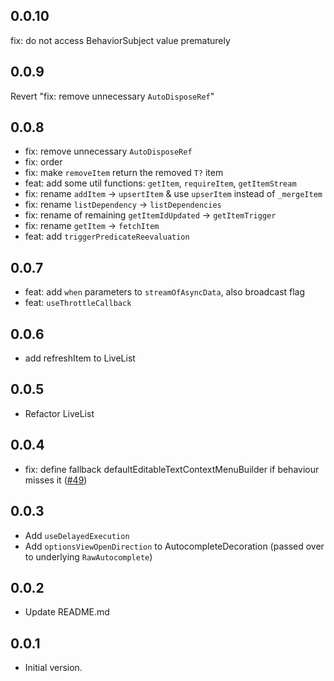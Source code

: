 ## 0.0.10

fix: do not access BehaviorSubject value prematurely

## 0.0.9

Revert "fix: remove unnecessary `AutoDisposeRef`"

## 0.0.8

- fix: remove unnecessary `AutoDisposeRef`
- fix: order
- fix: make `removeItem` return the removed `T?` item
- feat: add some util functions: `getItem`, `requireItem`, `getItemStream`
- fix: rename `addItem` -> `upsertItem` & use `upserItem` instead of `_mergeItem`
- fix: rename `listDependency` -> `listDependencies`
- fix: rename of remaining `getItemIdUpdated` -> `getItemTrigger`
- fix: rename `getItem` -> `fetchItem`
- feat: add `triggerPredicateReevaluation`

## 0.0.7

- feat: add `when` parameters to `streamOfAsyncData`, also broadcast flag
- feat: `useThrottleCallback`

## 0.0.6

- add refreshItem to LiveList

## 0.0.5

- Refactor LiveList

## 0.0.4

- fix: define fallback defaultEditableTextContextMenuBuilder if behaviour misses it ([#49](https://github.com/Vlabs-development/v_flutter_core/pull/49))

## 0.0.3

- Add `useDelayedExecution`
- Add `optionsViewOpenDirection` to AutocompleteDecoration (passed over to underlying `RawAutocomplete`)

## 0.0.2

- Update README.md

## 0.0.1

- Initial version.
